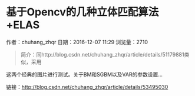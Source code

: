 # 基于Opencv的几种立体匹配算法+ELAS
作者：chuhang_zhqr
日期：2016-12-07 11:29
浏览量：2710
> 简介：同http://blog.csdn.net/chuhang_zhqr/article/details/51179881类似，采用 
 
这两个经典的图片进行测试。关于BM和SGBM以及VAR的参数设置...

 链接：http://blog.csdn.net/chuhang_zhqr/article/details/53495030
